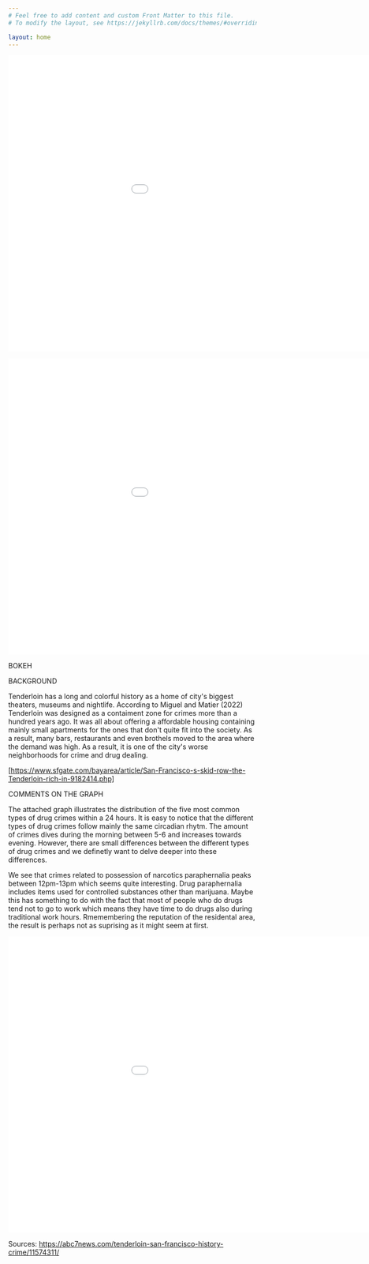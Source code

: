 ```yaml
---
# Feel free to add content and custom Front Matter to this file.
# To modify the layout, see https://jekyllrb.com/docs/themes/#overriding-theme-defaults

layout: home
---
```



<embed 
       type="text/html" 
       src="map.html"
       width="1100"
       height="600"
       >
</embed>





<embed 
       type="text/png" 
       src="Tenderloin_Drug.png"
       width="1100"
       height="600"
       >
</embed>



BOKEH

BACKGROUND

Tenderloin has a long and colorful history as a home of city's biggest theaters, museums and nightlife. According to Miguel and Matier (2022) Tenderloin was designed as a contaiment zone for crimes more than a hundred years ago. It was all about offering a affordable housing containing mainly small apartments for the ones that don't quite fit into the society. As a result, many bars, restaurants and even brothels moved to the area where the demand was high. As a result, it is one of the city's worse neighborhoods for crime and drug dealing. 

[https://www.sfgate.com/bayarea/article/San-Francisco-s-skid-row-the-Tenderloin-rich-in-9182414.php]

COMMENTS ON THE GRAPH

The attached graph illustrates the distribution of the five most common types of drug crimes within a 24 hours. It is easy to notice that the different types of drug crimes follow mainly the same circadian rhytm. The amount of crimes dives during the morning between 5-6 and increases towards evening. 
However, there are small differences between the different types of drug crimes and we definetly want to delve deeper into these differences.

We see that crimes related to possession of narcotics paraphernalia peaks between 12pm-13pm which seems quite interesting. Drug paraphernalia includes items used for controlled substances other than marijuana. Maybe this has something to do with the fact that most of people who do drugs tend not to go to work which means they have time to do drugs also during traditional work hours. Rmemembering the reputation of the residental area, the result is perhaps not as suprising as it might seem at first. 


<embed 
       type="text/html" 
       src="crimes_per_hour_for_description.html"
       width="1100"
       height="600"
       >
</embed>


Sources:
https://abc7news.com/tenderloin-san-francisco-history-crime/11574311/


